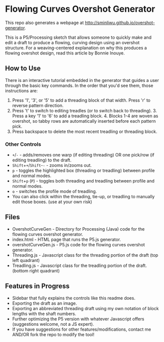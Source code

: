 # Flowing Curves Overshot Generator

This repo also generates a webpage at <http://sminliwu.github.io/overshot-generator>.

This is a P5/Processing sketch that allows someone to quickly make and edit a draft to produce a flowing, curving design using an overshot structure. For a weaving-centered explanation on why this produces a flowing overshot design, read this article by Bonnie Inouye.

## How to Use
There is an interactive tutorial embedded in the generator that guides a user through the basic key commands. In the order that you'd see them, those instructions are:
1. Press '1', '3', or '5' to add a threading block of that width. Press 'r' to reverse pattern direction.
2. Press 't' to switch to editing treadles (or to switch back to threading).
   3. Press a key '1' to '6' to add a treadling block.
   4. Blocks 1-4 are woven as overshot, so tabby rows are automatically inserted before each pattern pick.
5. Press backspace to delete the most recent treadling or threading block.

### Other Controls
* `+`/`-` - adds/removes one warp (if editing threading) OR one pick/row (if editing treadling) to the draft.
* `Shift`+`+`/`Shift`-`-` - zooms in/zooms out.
* `p` - toggles the highlighted box (threading or treadling) between profile and normal modes.
* `Shift`+`p` (`P`) - toggles both threading and treadling between profile and normal modes.
* `o` - switches the profile mode of treadling.
* You can also click within the threading, tie-up, or treadling to manually edit those boxes. (use at your own risk)

## Files
* OvershotCurveGen -  Directory for Processing (Java) code for the flowing curves overshot generator.
* index.html - HTML page that runs the P5.js generator.
* overshotCurveGen.js - P5.js code for the flowing curves overshot generator.
* Threading.js - Javascript class for the threading portion of the draft (top left quadrant)
* Treadling.js - Javascript class for the treadling portion of the draft. (bottom right quadrant)

## Features in Progress
* Sidebar that fully explains the controls like this readme does.
* Exporting the draft as an image.
* Exporting an abbreviated threading draft using my own notation of block lengths with the shaft numbers.
* Further optimizing the P5 version with whatever Javascript offers (suggestions welcome, not a JS expert).
* If you have suggestions for other features/modifications, contact me AND/OR fork the repo to modify the tool!